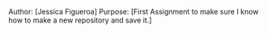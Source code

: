 Author: [Jessica Figueroa]
Purpose: [First Assignment to make sure I know how to make a new repository and save it.]